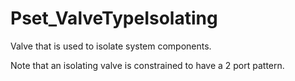 # Pset_ValveTypeIsolating

Valve that is used to isolate system components.
<!-- end of short definition -->

Note that an isolating valve is constrained to have a 2 port pattern.
